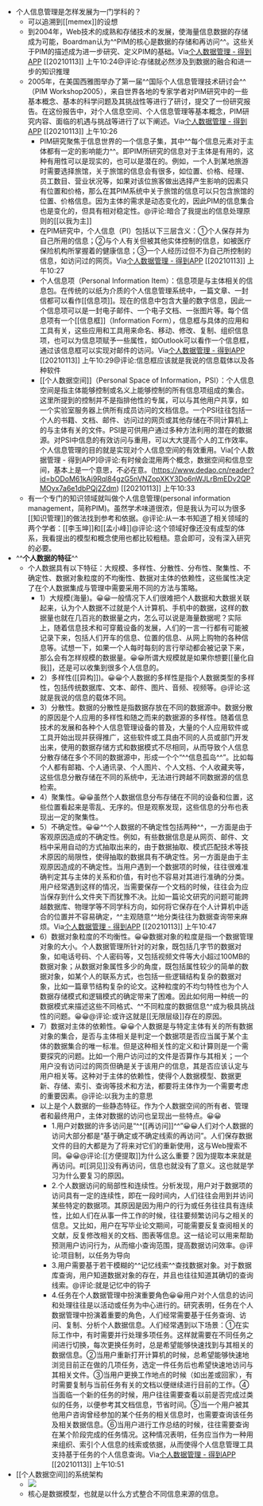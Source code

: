 - 个人信息管理是怎样发展为一门学科的？
    - 可以追溯到[[memex]]的设想
    - 到2004年，Web技术的成熟和存储技术的发展，使海量信息数据的存储成为可能，Boardman认为^^PIM的核心是数据的存储和再访问^^。这些关于PIM的描述成为进一步研究、定义PIM的基础。Via[个人数据管理 - 得到APP](https://www.dedao.cn/reader?id=bODoM61kAj9Rql84gzG5nVNZopXKY3Do6nWJLrBmEDv2QPMOyx7a6e1dbPQj2Zdm) [[20210113]] 上午10:24@评论:存储就必然涉及到数据的融合和进一步的知识推理
    - 2005年，在美国西雅图举办了第一届^^国际个人信息管理技术研讨会^^（PIM Workshop2005），来自世界各地的专家学者对PIM研究中的一些基本概念、基本的科学问题及其挑战性等进行了研讨，提交了一份研究报告。在这份报告中，对个人信息空间、个人信息管理等基本概念，PIM研究内容、面临的机遇与挑战等进行了以下阐述。Via[个人数据管理 - 得到APP](https://www.dedao.cn/reader?id=bODoM61kAj9Rql84gzG5nVNZopXKY3Do6nWJLrBmEDv2QPMOyx7a6e1dbPQj2Zdm) [[20210113]] 上午10:26
        - PIM研究聚焦于信息世界的一个信息子集，其中^^每个信息元素对于主体都有一定的影响能力^^。即PIM所研究的信息对于主体是有用的，这种有用性可以是现实的，也可以是潜在的。例如，一个人到某地旅游时需要选择旅馆，关于旅馆的信息会有很多，如位置、价格、经理、员工数目、营业状况等，如果对该位旅客做出选择产生影响的因素只有位置和价格，那么在其PIM系统中关于旅馆的信息可以只包含旅馆的位置、价格信息。因为主体的需求是动态变化的，因此PIM的信息集合也是变化的，但具有相对稳定性。@评论:暗合了我提出的信息处理原则的[[以我为主]]
        - 在PIM研究中，个人信息（PI）包括以下三层含义：①个人保存并为自己所用的信息；②与个人有关但被其他实体控制的信息，如被医疗保险机构所掌握着的健康信息；③一个人经历过但不为自己所控制的信息，如访问过的网页。Via[个人数据管理 - 得到APP](https://www.dedao.cn/reader?id=bODoM61kAj9Rql84gzG5nVNZopXKY3Do6nWJLrBmEDv2QPMOyx7a6e1dbPQj2Zdm) [[20210113]] 上午10:27
        - 个人信息项（Personal Information Item）：信息项是与主体相关的信息包。在传统的以纸为介质的个人信息管理系统中，一篇文章、一封信都可以看作[[信息项]]。现在的信息中包含大量的数字信息，因此一个信息项可以是一封电子邮件、一个电子文档、一张图片等。每个信息项有一个[[信息框]]（Information Form），信息框与具体的应用和工具有关，这些应用和工具用来命名、移动、修改、复制、组织信息项，也可以为信息项赋予一些属性，如Outlook可以看作一个信息框，通过该信息框可以实现对邮件的访问。Via[个人数据管理 - 得到APP](https://www.dedao.cn/reader?id=bODoM61kAj9Rql84gzG5nVNZopXKY3Do6nWJLrBmEDv2QPMOyx7a6e1dbPQj2Zdm) [[20210113]] 上午10:29@评论:信息框应该就是我说的信息载体以及各种软件
        - [[个人数据空间]]（Personal Space of Information，PSI）：个人信息空间是指主体能够控制或名义上能够控制的所有信息项组成的集合。这里所提到的控制并不是指排他性的专属，可以与其他用户共享，如一个实验室服务器上供所有成员访问的文档信息。一个PSI往往包括一个人的书籍、文档、邮件、访问过的网页或其他存储在不同计算机上的与主体有关的文件。PSI是可供用户通过多种方法利用的潜在的数据源。对PSI中信息的有效访问与重用，可以大大提高个人的工作效率。个人信息管理的目的就是实现对个人信息空间的有效重用。Via[个人数据管理 - 得到APP]@评论:有时候会混用两个概念，数据空间和信息空间，基本上是一个意思，不必在意。(https://www.dedao.cn/reader?id=bODoM61kAj9Rql84gzG5nVNZopXKY3Do6nWJLrBmEDv2QPMOyx7a6e1dbPQj2Zdm) [[20210113]] 上午10:33
    - 有一个专门的知识领域就叫做个人信息管理(personal information management，简称PIM)。虽然学术味道很浓，但是我认为可以为很多[[知识管理]]的做法找到参考和依据。@评论:从一本书知道了相关领域的两个学者：[[李玉坤]]和[[孟小峰]]@评论:这个领域好像还没有成型的体系，我看提出的模型和概念使用也都比较粗糙。意会即可，没有深入研究的必要。
- ^^**个人数据的特征**^^
    - 个人数据具有以下特征：大规模、多样性、分散性、分布性、聚集性、不确定性、数据对象粒度的不均衡性、数据对主体的依赖性，这些属性决定了在个人数据集成与管理中需要采用不同的方法与策略。
        - 1）大规模(海量)。😀😀一般情况下人们很难把个人数据和大数据关联起来，认为个人数据不过就是个人计算机、手机中的数据，这样的数据量也就在几百兆的数据量之内，怎么可以说是海量数据呢？实际上，随着信息技术和可穿戴设备的发展，人们的一言一行都有可能被记录下来，包括人们开车的信息、位置的信息、从网上购物的各种信息等。试想一下，如果一个人每时每刻的言行举动都会被记录下来，那么会有怎样规模的数据量。😀😀所谓大规模就是如果你想要[[量化自我]]，还是可以收集到很多个人信息的。
        - 2）多样性([[异构]])。😀😀个人数据的多样性是指个人数据类型的多样性，包括传统数据库、文本、邮件、图片、音频、视频等。@评论:这就是我说的信息的载体不同。
        - 3）分散性。数据的分散性是指数据存放在不同的数据源中。数据分散的原因是个人应用的多样性和随之而来的数据源的多样性。随着信息技术的发展和各种个人信息管理设备的普及，大量的个人应用软件或工具开始出现并获得推广，这些软件或工具由不同的人员或部门开发出来，使用的数据存储方式和数据模式不尽相同，从而导致个人信息分散存储在多个不同的数据源中，形成一个个“^^信息孤岛^^”。比如每个人都有邮箱、个人通讯录、个人图片、个人文档、个人收藏夹等，这些信息分散存储在不同的系统中，无法进行跨越不同数据源的信息检索。
        - 4）聚集性。😀😀虽然个人数据信息分布存储在不同的设备和位置，这些位置看起来是零乱、无序的。但是观察发现，这些信息的分布也表现出一定的聚集性。
        - 5）不确定性。😀😀^^个人数据的不确定性包括两种^^，一方面是由于客观原因造成的不确定性。例如，有些数据信息是从网页、邮件、文档中采用自动的方式抽取出来的，由于数据抽取、模式匹配技术等技术原因的局限性，使得抽取的数据具有不确定性。另一方面是由于主观原因造成的不确定性。当用户遇到一个数据项的时候，往往很难准确判定其与主体的关系和价值，有时也不容易对其进行准确的分类。用户经常遇到这样的情况，当需要保存一个文档的时候，往往会为应当保存到什么文件夹下而犹豫不决。比如一篇论文研究的问题可能跨越数据库、物理学等不同学科方向，如何将它保存在个人计算机中适合的位置并不容易确定，^^主观随意^^地分类往往为数据查询带来麻烦。Via[个人数据管理 - 得到APP](https://www.dedao.cn/reader?id=bODoM61kAj9Rql84gzG5nVNZopXKY3Do6nWJLrBmEDv2QPMOyx7a6e1dbPQj2Zdm) [[20210113]] 上午10:47
        - 6）数据对象粒度的不均衡性。😀😀数据对象的粒度是指一个数据管理对象的大小。个人数据管理所针对的对象，既包括几字节的数据对象，如电话号码、个人密码等，又包括视频文件等大小超过100MB的数据对象；从数据对象属性多少的角度，既包括属性较少的简单的数据对象，如某个人的联系方式，也包括一些逻辑结构复杂的数据对象，比如一篇章节结构复杂的论文。这种粒度的不均匀特性也为个人数据存储模式和逻辑模式的确定带来了困难。因此如何用一种统一的数据模式来描述这些不同格式、^^不同粒度的数据信息^^成为极具挑战性的问题。😀😀@评论:或许这就是[[无限层级]]存在的原因。
        - 7）数据对主体的依赖性。😀😀个人数据是与特定主体有关的所有数据对象的集合，是否与主体相关是判定一个数据项是否应当属于某个主体的数据集合的唯一标准。但是这种相关性的定义和计算则是一个需要探究的问题。比如一个用户访问过的文件是否算作与其相关；一个用户没有访问过的网页但确是关于该用户的信息，其是否应该认定与用户相关等。这种对于主体的依赖性，使得个人数据模型、数据更新、存储、索引、查询等技术和方法，都要将主体作为一个需要考虑的重要因素。@评论:以我为主的意思
        - 以上是个人数据的一些静态特征。作为个人数据空间的所有者、管理者和最终用户，主体对数据的访问也呈现出一些特点。😀😀
            - 1.用户对数据的许多访问是“^^[[再访问]]^^”😀😀人们对个人数据的访问大部分都是“基于确定或不确定线索的再访问”。人们保存数据文件的目的大都是为了将来对它们的重新使用，这与Web搜索不同。😀😀@评论:[[方便提取]]为什么这么重要？因为提取本来就是再访问。#[[洞见]]没有再访问，信息也就没有了意义。这也就是学习为什么要复习的原因。
            - 2.个人数据访问的局部性和连续性。分析发现，用户对于数据项的访问具有一定的连续性，即在一段时间内，人们往往会用到并访问某些特定的数据项。其原因是因为用户的行为或任务往往具有连续性，比如人们在从事一件工作的时候，往往要频繁访问与之相关的信息。又比如，用户在写毕业论文期间，可能需要反复查阅相关的文献，反复修改相关的文档、图表等信息。这一结论可以用来帮助预测用户访问行为，从而缩小查询范围，提高数据访问效率。@评论:项目制，以任务为导向
            - 3.用户需要基于若干模糊的^^记忆线索^^查找数据对象。对于数据库查询，用户知道数据对象的存在，并且也往往知道其确切的查询线索。@评论:就是记忆中的钩子
            - 4.任务在个人数据管理中扮演重要角色😀😀用户对个人信息的访问和处理往往是以活动或任务为中心进行的。研究表明，任务在个人数据管理中扮演着重要的角色，人们经常需要基于任务查询、访问、复制、分析个人数据信息。人们经常遇到以下场景：①在实际工作中，有时需要并行处理多项任务。这样就需要在不同任务之间进行切换，每次更换任务时，总是希望能够快速找到与其相关的数据信息。②当用户重新打开计算机的时候，总希望能够快速地浏览目前正在做的几项任务，选定一件任务后也希望快速地访问与其相关文件。③当用户更换工作地点的时候（如出差或回家），有时需要复制与当前任务有关的文档以便继续进行目前的工作。④当面临一个新的任务的时候，用户往往需要查看以前是否完成过类似的任务，以便参考其文档信息，节省时间。⑤当一个用户被其他用户咨询曾经参加的某个任务的相关信息时，也需要查询该任务及相关数据信息。⑥当用户进行工作总结的时候，往往需要查询在某个阶段完成的任务情况。这种情况表明，任务应当作为一种用来组织、索引个人信息的线索或依据，从而使得个人信息管理工具支持基于任务的个人信息查询。Via[个人数据管理 - 得到APP](https://www.dedao.cn/reader?id=bODoM61kAj9Rql84gzG5nVNZopXKY3Do6nWJLrBmEDv2QPMOyx7a6e1dbPQj2Zdm) [[20210113]] 上午10:51
- [[个人数据空间]]的系统架构
    - ![](https://firebasestorage.googleapis.com/v0/b/firescript-577a2.appspot.com/o/imgs%2Fapp%2Fxinyiheng%2F4GMcDVOCLm.png?alt=media&token=a016f8e2-21e2-4e8d-abae-f6bd0e66a7f8)
    - 核心是数据模型，也就是以什么方式整合不同信息来源的信息。
